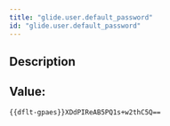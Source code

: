 ```yaml
---
title: "glide.user.default_password"
id: "glide.user.default_password"
---
```

## Description



## Value: 
```
{{dflt-gpaes}}XDdPIReAB5PQ1s+w2thC5Q==
```
